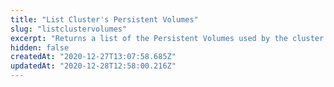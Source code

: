 ```yaml
---
title: "List Cluster's Persistent Volumes"
slug: "listclustervolumes"
excerpt: "Returns a list of the Persistent Volumes used by the cluster."
hidden: false
createdAt: "2020-12-27T13:07:58.685Z"
updatedAt: "2020-12-28T12:58:00.216Z"
---
```

